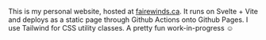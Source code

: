 This is my personal website, hosted at [fairewinds.ca](https://fairewinds.ca). It runs on Svelte + Vite and deploys as a static page through Github Actions onto Github Pages. I use Tailwind for CSS utility classes. A pretty fun work-in-progress ☺️
